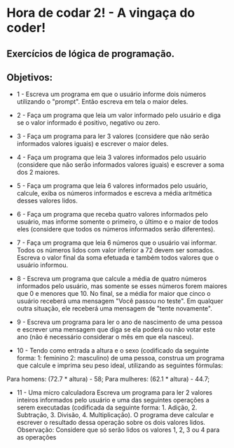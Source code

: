 # Hora de codar 2! - A vingaça do coder! 
## Exercícios de lógica de programação.

## Objetivos:

- 1 - Escreva um programa em que o usuário informe dois números utilizando o "prompt". Então escreva em tela o maior deles.

- 2 - Faça um programa que leia um valor informado pelo usuário e diga se o valor informado é positivo, negativo ou zero.

- 3 - Faça um programa para ler 3 valores (considere que não serão informados valores iguais) e escrever o maior deles.

- 4 - Faça um programa que leia 3 valores informados pelo usuário (considere que não serão informados valores iguais) e escrever a soma dos 2 maiores.

- 5 - Faça um programa que leia 6 valores informados pelo usuário, calcule, exiba os números informados e escreva a média aritmética desses valores lidos.

- 6 - Faça um programa que receba quatro valores informados pelo usuário, mas informe somente o primeiro, o último e o maior de todos eles (considere que todos os números informados serão diferentes).

- 7 - Faça um programa que leia 6 números que o usuário vai informar. Todos os números lidos com valor inferior a 72 devem ser somados. Escreva o valor final da soma efetuada e também todos valores que o usuário informou.

- 8 - Escreva um programa que calcule a média de quatro números informados pelo usuário, mas somente se esses números forem maiores que 0 e menores que 10. No final, se a média for maior que cinco o usuário receberá uma mensagem "Você passou no teste". Em qualquer outra situação, ele receberá uma mensagem de "tente novamente".

- 9 - Escreva um programa para ler o ano de nascimento de uma pessoa e escrever uma mensagem que diga se ela poderá ou não votar este ano (não é necessário considerar o mês em que ela nasceu).

- 10 - Tendo como entrada a altura e o sexo (codificado da seguinte forma: 1: feminino 2: masculino) de uma pessoa, construa um programa que calcule e imprima seu peso ideal, utilizando as seguintes fórmulas:

Para homens: (72.7 * altura) - 58;
Para mulheres: (62.1 * altura) - 44.7;

- 11 - Uma micro calculadora
Escreva um programa para ler 2 valores inteiros informados pelo usuário e uma das seguintes operações a serem executadas (codificada da seguinte forma: 1. Adição, 2. Subtração, 3. Divisão, 4. Multiplicação).
O programa deve calcular e escrever o resultado dessa operação sobre os dois valores lidos. 
Observação: Considere que só serão lidos os valores 1, 2, 3 ou 4 para as operações
